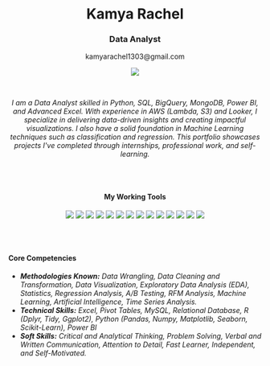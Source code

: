 <h1 align="center">Kamya Rachel</h1>

<h3 align="center">Data Analyst</h3>

<p align="center">kamyarachel1303@gmail.com</p> 

<p align="center">
  <a href="https://www.linkedin.com/in/kamya-rachel-105a1b233/">
    <img src="https://img.shields.io/badge/LinkedIn-0A66C2?style=for-the-badge&logo=linkedin&logoColor=white" />
  </a>
</p>

<br>

<p align="center"><em>I am a Data Analyst skilled in Python, SQL, BigQuery, MongoDB, Power BI, and Advanced Excel. With experience in AWS (Lambda, S3) and Looker, I specialize in delivering data-driven insights and creating impactful visualizations. I also have a solid foundation in Machine Learning techniques such as classification and regression. This portfolio showcases projects I've completed through internships, professional work, and self-learning.</em></p>

<br> <!-- Adds space between the sections -->
<br>

<h4 align="center">My Working Tools</h4>
<p align="center">
  <!-- Programming Languages -->
  <img src="https://img.shields.io/badge/Python-3776AB?style=for-the-badge&logo=python&logoColor=white" />
  <img src="https://img.shields.io/badge/R-276DC3?style=for-the-badge&logo=r&logoColor=white" />
  <img src="https://img.shields.io/badge/MySQL-4479A1?style=for-the-badge&logo=mysql&logoColor=white" />

  <!-- Frameworks -->
  <img src="https://img.shields.io/badge/NumPy-013243?style=for-the-badge&logo=numpy&logoColor=white" />
  <img src="https://img.shields.io/badge/Scikit_Learn-F7931E?style=for-the-badge&logo=scikit-learn&logoColor=white" />
  <img src="https://img.shields.io/badge/PyTorch-EE4C2C?style=for-the-badge&logo=pytorch&logoColor=white" />
  <img src="https://img.shields.io/badge/TensorFlow-FF6F00?style=for-the-badge&logo=tensorflow&logoColor=white" />

  <!-- Tools -->
  <img src="https://img.shields.io/badge/Power_BI-0E76A8?style=for-the-badge&logo=powerbi&logoColor=white" />
  <img src="https://img.shields.io/badge/Excel-217346?style=for-the-badge&logo=microsoft-excel&logoColor=white" />  
  <img src="https://img.shields.io/badge/Jupyter-F37626?style=for-the-badge&logo=jupyter&logoColor=white" />
  <img src="https://img.shields.io/badge/Tableau-E97627?style=for-the-badge&logo=tableau&logoColor=white" />  
  <img src="https://img.shields.io/badge/BigQuery-4285F4?style=for-the-badge&logo=googlebigquery&logoColor=white" />
  <img src="https://img.shields.io/badge/MongoDB-47A248?style=for-the-badge&logo=mongodb&logoColor=white" />
  <img src="https://img.shields.io/badge/AWS-232F3E?style=for-the-badge&logo=amazonaws&logoColor=white" />
</p>

<br> <!-- Adds space between the sections -->
<br>

<h4>Core Competencies</h4>
<ul><em>
  <li><strong>Methodologies Known:</strong> Data Wrangling, Data Cleaning and Transformation, Data Visualization, Exploratory Data Analysis (EDA), Statistics, Regression Analysis, A/B Testing, RFM Analysis, Machine Learning, Artificial Intelligence, Time Series Analysis.</li>
  <li><strong>Technical Skills:</strong> Excel, Pivot Tables, MySQL, Relational Database, R (Dplyr, Tidy, Ggplot2), Python (Pandas, Numpy, Matplotlib, Seaborn, Scikit-Learn), Power BI</li>
  <li><strong>Soft Skills:</strong> Critical and Analytical Thinking, Problem Solving, Verbal and Written Communication, Attention to Detail, Fast Learner, Independent, and Self-Motivated.</li>
</em></ul>
